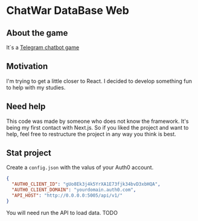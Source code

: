 # ChatWar DataBase Web

## About the game

It`s a [Telegram chatbot game](https://telegram.me/chtwrsbot?start=f71c9cd581c94906ad95899798a21146)

## Motivation

I'm trying to get a little closer to React. I decided to develop something fun to help with my studies.

## Need help

This code was made by someone who does not know the framework. It's being my first contact with Next.js. So if you liked the project and want to help, feel free to restructure the project in any way you think is best.

## Stat project

Create a `config.json` with the valus of your Auth0 account.

```json
{
  "AUTH0_CLIENT_ID": "gUo8Ek3j4k5YrXA1E73fjk34bvD3xbHQA",
  "AUTH0_CLIENT_DOMAIN": "yourdomain.auth0.com",
  "API_HOST": "http://0.0.0.0:5005/api/v1/"
}
```

You will need run the API to load data. TODO
